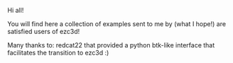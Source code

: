 Hi all!

You will find here a collection of examples sent to me by (what I hope!) are satisfied users of ezc3d!

Many thanks to:
redcat22 that provided a python btk-like interface that facilitates the transition to ezc3d :)
